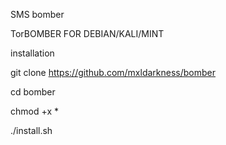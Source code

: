 SMS bomber













TorBOMBER FOR DEBIAN/KALI/MINT








installation



















git clone https://github.com/mxldarkness/bomber



















cd bomber



















chmod +x *























./install.sh
